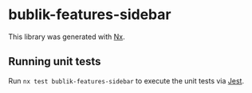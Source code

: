 [SPDX-License-Identifier: Apache-2.0]::
[SPDX-FileCopyrightText: 2021-2023 OKTET Labs Ltd.]::

# bublik-features-sidebar

This library was generated with [Nx](https://nx.dev).

## Running unit tests

Run `nx test bublik-features-sidebar` to execute the unit tests via [Jest](https://jestjs.io).
